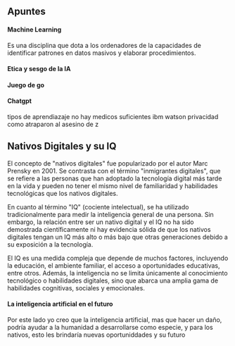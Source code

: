 
<section>
<h2>Apuntes</h2>
<h4>Machine Learning</h4>
<p>Es una disciplina que dota a los ordenadores de la capacidades de identificar patrones en datos masivos y elaborar procedimientos.</p>

<h4>Etica y sesgo de la  IA</h4>

<h4>Juego de go</h4>

<h4>Chatgpt</h4>

</section>
tipos de aprendiazaje 
no hay medicos suficientes 
ibm watson 
privacidad 
como atraparon al asesino de z
<h2>Nativos Digitales y su IQ</h2>

<p>El concepto de "nativos digitales" fue popularizado por el autor Marc Prensky en 2001. Se contrasta con el término "inmigrantes digitales", que se refiere a las personas que han adoptado la tecnología digital más tarde en la vida y pueden no tener el mismo nivel de familiaridad y habilidades tecnológicas que los nativos digitales.</p>

<p>En cuanto al término "IQ" (cociente intelectual), se ha utilizado tradicionalmente para medir la inteligencia general de una persona. Sin embargo, la relación entre ser un nativo digital y el IQ no ha sido demostrada científicamente ni hay evidencia sólida de que los nativos digitales tengan un IQ más alto o más bajo que otras generaciones debido a su exposición a la tecnología.</p>

<p>El IQ es una medida compleja que depende de muchos factores, incluyendo la educación, el ambiente familiar, el acceso a oportunidades educativas, entre otros. Además, la inteligencia no se limita únicamente al conocimiento tecnológico o habilidades digitales, sino que abarca una amplia gama de habilidades cognitivas, sociales y emocionales.</p>

<h4>La inteligencia artificial en el futuro</h4>
<p>Por este lado yo creo que la inteligencia artificial, mas que hacer un daño, podría ayudar a la humanidad a desarrollarse como especie, y para los nativos, esto les brindaría nuevas oportuniddades y su futuro</p>

